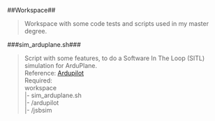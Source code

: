 ##Workspace##
>Workspace with some code tests and scripts used in my master degree.

###sim_arduplane.sh###
>Script with some features, to do a Software In The Loop (SITL) simulation for ArduPlane. <br />
>Reference: [Ardupilot](http://ardupilot.org/dev/docs/setting-up-sitl-on-linux.html) <br />
>Required: <br />
>workspace <br />
>       |- sim_arduplane.sh <br />
>       |- /ardupilot <br />
>       |- /jsbsim <br />
